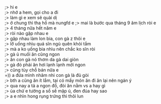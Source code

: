 ;> hi e<br>
;> nhớ a hem, gọi cho a đi<br>
;> làm gì e xem sẽ quài dị<br>
;> ở chung thì tha hồ mà nungfd e
;> mai là bước qua tháng 9 âm lịch ròi e<br>
;> 4 tháng nữa hết năm e<br>
;> ròi nào gặp nhau e<br>
;> gặp nhau làm lon bia, con gà z thôi e<br>
;> lỡ uống nhìu quá sĩn ngủ quên khỏi tắm<br>
;> mà a ko uống bia nhìu nên chắc ko sĩn ròi<br>
;> gà ủ muối ăn cũng ngon<br>
;> ăn con gà nó thơm da gà dai giòn<br>
;> gà đó phải ăn hơi lạnh lạnh mới ngon<br>
;> cũng tùy chỗ bán nữa e<br>
=)) a đứa mình nhâm nhi con gà là đủ gòi<br>
;> bth a cũng ăn ít lắm, tại có mấy món ăn đi ăn lại nên ngán ý<br>
;> qua nay a tả a ngon đồ, đòi ăn nằm vs a hay gì<br>
;> ủa chứ e tưởng a sồ sề mập ú, đen đúa hay sao<br>
;> a e nhìn hong rụng trứng thì thôi lun
